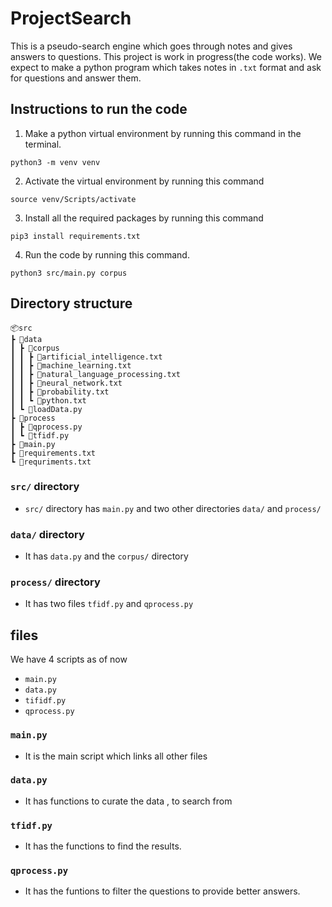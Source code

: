 # ProjectSearch
This is a pseudo-search engine which goes through notes and gives answers to questions.
This project is work in progress(the code works).
We expect to make a python program which takes notes in `.txt` format and ask for questions and answer them.

## Instructions to run the code
1. Make a python virtual environment by running this command in the terminal.
```
python3 -m venv venv
```
2. Activate the virtual environment by running this command
```
source venv/Scripts/activate
```
3. Install all the required packages by running this command
```
pip3 install requirements.txt
```
4. Run the code by running this command.
```
python3 src/main.py corpus
```

## Directory structure  

    📦src
    ┣ 📂data
    ┃ ┣ 📂corpus
    ┃ ┃ ┣ 📜artificial_intelligence.txt
    ┃ ┃ ┣ 📜machine_learning.txt
    ┃ ┃ ┣ 📜natural_language_processing.txt
    ┃ ┃ ┣ 📜neural_network.txt
    ┃ ┃ ┣ 📜probability.txt
    ┃ ┃ ┗ 📜python.txt
    ┃ ┗ 📜loadData.py
    ┣ 📂process
    ┃ ┣ 📜qprocess.py
    ┃ ┗ 📜tfidf.py
    ┣ 📜main.py
    ┣ 📜requirements.txt
    ┗ 📜requriments.txt
 
### `src/` directory
- `src/` directory has `main.py` and two other directories `data/` and `process/`
### `data/` directory
- It has `data.py` and the `corpus/` directory
### `process/` directory 
- It has two files `tfidf.py` and `qprocess.py`

## files
We have 4 scripts as of now 
- `main.py`
- `data.py`
- `tifidf.py`
- `qprocess.py`

### `main.py`
- It is the main script which links all other files

### `data.py`
- It has functions to curate the data , to search from 

### `tfidf.py`
- It has the functions to find the results.

### `qprocess.py`
- It has the funtions to filter the questions to provide better answers.
<!--
## Current Deliverables
- [x] take an input from `.txt` files and 
- [x] take questions as input and also the marking for the question
- [x] make a tf-idf algorithm to rank the sentences
- [x] and return those sentences
-->
<!--
## Deadline 
 We expect to complete this project before March 2021
-->
